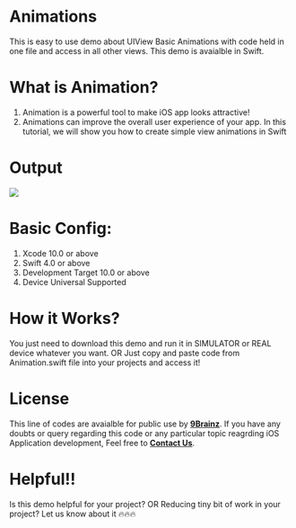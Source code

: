# Animations

This is easy to use demo about UIView Basic Animations with code held in one file and access in all other views. This demo is avaialble in Swift.


# What is Animation?

1. Animation is a powerful tool to make iOS app looks attractive!
2. Animations can improve the overall user experience of your app. In this tutorial, we will show you how to create simple view animations in Swift


# Output

![](https://media.giphy.com/media/YOFnArU1RHCaZk3vR6/giphy.gif)


# Basic Config:

1. Xcode 10.0 or above
2. Swift 4.0 or above
3. Development Target 10.0 or above
4. Device Universal Supported


# How it Works?

You just need to download this demo and run it in SIMULATOR or REAL device whatever you want. OR Just copy and paste code from Animation.swift  file into your projects and access it!


# License

This line of codes are avaialble for public use by [**9Brainz**](https://www.9brainz.com). If you have any doubts or query regarding this code or any particular topic reagrding iOS Application development, Feel free to [**Contact Us**](https://9brainz.com/contact-us.html).

# Helpful!!

Is this demo helpful for your project? OR Reducing tiny bit of work in your project?
Let us know about it 🔥🔥🔥
